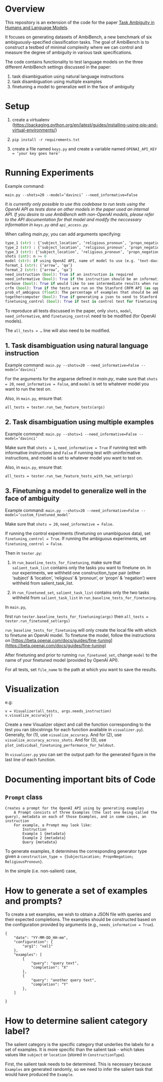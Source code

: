 
# Overview

This repository is an extension of the code for the paper [Task Ambiguity in Humans and Language Models](https://arxiv.org/abs/2212.10711).

It focuses on generating datasets of AmbiBench, a new benchmark of six ambiguously-specified classification tasks. The goal of AmbiBench is to construct a testbed of minimal complexity where we can control and measure the degree of ambiguity in various task specifications.

The code contains functionality to test language models on the three different AmbiBench settings discussed in the paper:
1.  task disambiguation using natural language instructions
2.  task disambiguation using multiple examples
3.  finetuning a model to generalize well in the face of ambiguity

# Setup

1.  create a virtualenv (https://packaging.python.org/en/latest/guides/installing-using-pip-and-virtual-environments/)

2.  ``pip install -r requirements.txt``

3.  create a file named ``keys.py`` and create a variable named ``OPENAI_API_KEY = ‘your key goes here’``


# Running Experiments

Example command:

``main.py --shots=20 --model=’davinci’ --need_informative=False``

_It is currently only possible to use this codebase to run tests using the OpenAI API as tests done on other models in the paper used an internal API. If you desire to use AmbiBench with non-OpenAI models, please refer to the API documentation for that model and modify the neccessary information in ``keys.py`` and ``api_access.py``._

When calling _main.py_, you can add arguments specifying:
```python
type_1 (str) : {‘subject_location’, ‘religious_pronoun’, ‘propn_negation’}
type_2 (str) : {‘subject_location’, ‘religious_pronoun’, ‘propn_negation’}
type_3 (str): {‘subject_location’, ‘religious_pronoun’, ‘propn_negation’}
shots (int): n >= 0
model (str): if using OpenAI API, name of model to use (e.g. ‘text-davinci-002’)
format_1 (str): {‘arrow’, ‘qa’}
format_2 (str): {‘arrow’, ‘qa’}
need_instruction (bool): True if an instruction is required
need_informative (bool): True if the instruction should be an informative instruction (as opposed to an uninformative instruction)
verbose (bool): True if would like to see intermediate results when running tests
crfm (bool): True if the tests are run on the Stanford CRFM API (as opposed to OpenAI API)
prob_of_ambigous (float): The percentage of examples that should be ambiguous
togethercomputer (bool): True if generating a json to send to Stanford internal T0pp testing API
finetuning_control (bool): True if test is control test for finetuning (as opposed to ambiguous test)
```


To reproduce all tests discussed in the paper, only ``shots``, ``model``, ``need_informative``,  and ``finetuning_control`` need to be modified (for OpenAI models).


The ``all_tests = …`` line will also need to be modified.

## 1.  Task disambiguation using natural language instruction
Example command:
``main.py --shots=20 --need_informative=False --model=’davinci’``

For the arguments for the argparse defined in _main.py_, make sure that ``shots = 20``, ``need_informative = False``, and ``model`` is set to whatever model you want to run the test on.

Also, in ``main.py``, ensure that:

``all_tests = tester.run_two_feature_tests(args)``

## 2.  Task disambiguation using multiple examples
Example command:
``main.py --shots=1 --need_informative=False --model=’davinci’``

Make sure that ``shots = 1``, ``need_informative = True`` if running test with informative instructions and ``False`` if running test with uninformative instructions, and model is set to whatever model you want to test on.

Also, in ``main.py``, ensure that:

``all_tests = tester.run_two_feature_tests_with_two_set(args)``

## 3.  Finetuning a model to generalize well in the face of ambiguity
Example command:
``main.py --shots=20 --need_informative=False --model=’custom_finetuned_model’``

Make sure that ``shots = 20``, ``need_informative = False``.

If running the control experiments (finetuning on unambiguous data), set ``finetuning_control = True``. If running the ambiguous experiments, set ``finetuning_control = False``.

Then in ``tester.py``:

1.  in ``run_baseline_tests_for_finetuning``, make sure that ``salient_task_list`` contains only the tasks you want to finetune on. In our experiments, we withheld one construction_type pair (either ‘subject’ & ‘location’, ‘religious’ & ‘pronoun’, or ‘propn’ & ‘negation’) were withheld from salient_task_list.

2.  in ``run_finetuned_set``, ``salient_task_list`` contains only the two tasks withheld from ``salient_task_list`` in ``run_baseline_tests_for_finetuning``.

In ``main.py``,

first run ``tester.baseline_tests_for_finetuning(args)`` then ``all_tests = tester.run_finetuned_set(args)``

``run_baseline_tests_for_finetuning`` will only create the local file with which to finetune an OpenAI model. To finetune the model, follow the instructions on [https://beta.openai.com/docs/guides/fine-tuning](https://beta.openai.com/docs/guides/fine-tuning)

After finetuning and prior to running ``run_finetuned_set``, change ``model`` to the name of your finetuned model (provided by OpenAI API).

For all tests, set ``file_name`` to the path at which you want to save the results.

# Visualization
e.g:

``v = Visualizer(all_tests, args.needs_instruction)``
``v.visualize_accuracy()``

Create a new Visualizer object and call the function corresponding to the test you ran (docstrings for each function available in ``visualizer.py``). Generally, for (1), use ``visualize_accuracy``. And for (2), use ``visualize_accuracy_across_shots``. And for (3), use ``plot_individual_finetuning_performance_for_heldout``.


In ``visualizer.py`` you can set the output path for the generated figure in the last line of each function.

# Documenting important bits of Code

## `Prompt` class
```
Creates a prompt for the OpenAI API using by generating examples
    A Prompt consists of three Examples (the last one being called the query), metadata on each of those Examples, and in some cases, an instruction
    For example, a Prompt may look like:
        Instruction
        Example 1 {metadata}
        Example 2 {metadata}
        Query {metadata}
```

To generate examples, it determines the corresponding generator type given a `construction_type = {SubjectLocation; PropnNegation; ReligiousPronoun}`.

In the simple (i.e. non-salient) case,

# How to generate a set of examples and prompts?

To create a set examples, we wish to obtain a JSON file with queries and their expected completions. The examples should be constructed based on the configuration provided by arguments (e.g., `needs_informative = True`).

```
{
    "date": "YY-MM-DD_HH-mm",
    "configuration": {
        "arg1": "val1"
    },
    "examples": [
        {
            "query": "query text",
            "completion": "X"
        },
        {
            "query": "another query text",
            "completion": "Y"
        },
    ]

}

```


# How to determine salient category label?

The salient category is the specific category that underlies the labels for a set of examples. It is more specific than the salient task - which takes values like `subject` or `location` (stored in `ConstructionType`).

First, the salient task needs to be determined. This is necessary because `Examples` are generated randomly, so we need to infer the salient task that would have produced the `Example`.
